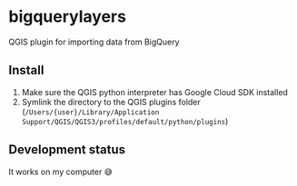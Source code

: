 # bigquerylayers 
QGIS plugin for importing data from BigQuery

## Install

1. Make sure the QGIS python interpreter has Google Cloud SDK installed
2. Symlink the directory to the QGIS plugins folder (`/Users/{user}/Library/Application Support/QGIS/QGIS3/profiles/default/python/plugins`) 


## Development status
It works on my computer 😅